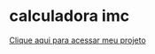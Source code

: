 # calculadora imc
 <a href="https://jacks0nsilva.github.io/calculadora-imc/"> Clique aqui para acessar meu projeto </a>
